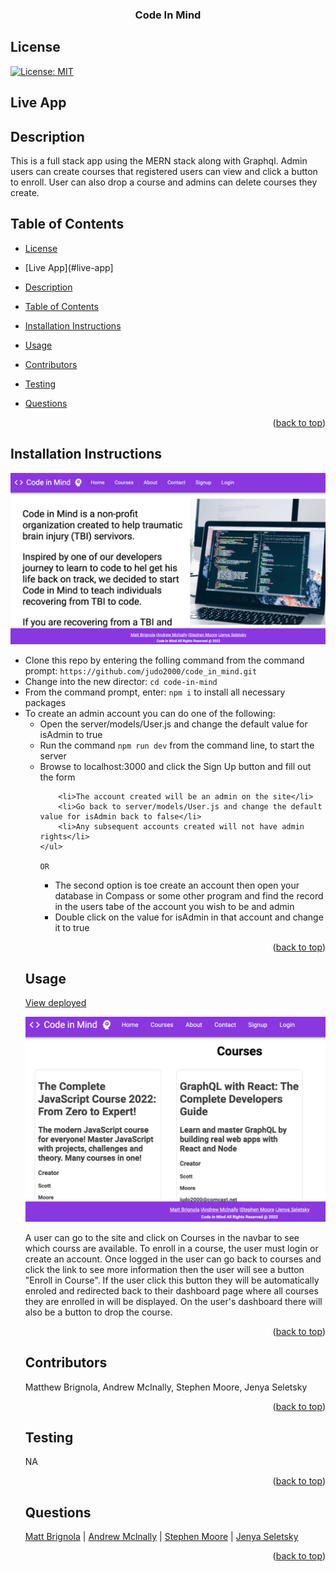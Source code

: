 <div id="top"></div>
    <h3 align="center">Code In Mind</h3>

## License

[![License: MIT](https://img.shields.io/badge/License-MIT-yellow.svg)](https://opensource.org/licenses/MIT)

## Live App

<a href="https://jenya-code-in-mind.herokuapp.com/"> </a>

## Description

This is a full stack app using the MERN stack along with Graphql. Admin users can create courses that registered users can view and click a button to enroll. User can also drop a course and admins can delete courses they create.

## Table of Contents

- [License](#license)
- [Live App](#live-app]
- [Description](#description)
- [Table of Contents](#table-of-contents)
- [Installation Instructions](#installation-instructions)
- [Usage](#usage)
- [Contributors](#contributors)
- [Testing](#testing)
- [Questions](#questions)

  <p align="right">(<a href="#top">back to top</a>)</p>

## Installation Instructions

![!Code_in_Mind](img/login.png)

  <ul>
    <li>Clone this repo by entering the folling command from the command prompt: <code>https://github.com/judo2000/code_in_mind.git</code></li><li>Change into the new director: <code>cd code-in-mind</code></li>
    <li>From the command prompt, enter: <code>npm i</code> to install all necessary packages</li>
    <li>To create an admin account you can do one of the following:
      <ul>
        <li>Open the server/models/User.js and change the default value for isAdmin to true</li>
        <li>Run the command <code>npm run dev</code> from the command line, to start the server</li>
        <li>Browse to localhost:3000 and click the Sign Up button and fill out the form</li>

        <li>The account created will be an admin on the site</li>
        <li>Go back to server/models/User.js and change the default value for isAdmin back to false</li>
        <li>Any subsequent accounts created will not have admin rights</li>
    </ul>

    OR

  <ul><li>The second option is toe create an account then open your database in Compass or some other program and find the record in the users tabe of the account you wish to be and admin</li><li>Double click on the value for isAdmin in that account and change it to true</li></ul></li></ul>
  
  <p align="right">(<a href="#top">back to top</a>)</p>
  
  ## Usage

<a href="https://code-in-mind.herokuapp.com">View deployed</a>

![!Code_in_Mind](img/courses.png)

A user can go to the site and click on Courses in the navbar to see which courss are available. To enroll in a course, the user must login or create an account. Once logged in the user can go back to courses and click the link to see more information then the user will see a button "Enroll in Course". If the user click this button they will be automatically enroled and redirected back to their dashboard page where all courses they are enrolled in will be displayed. On the user's dashboard there will also be a button to drop the course.

  <p align="right">(<a href="#top">back to top</a>)</p>
  
    
  ## Contributors
  Matthew Brignola, Andrew McInally, Stephen Moore, Jenya Seletsky

  <p align="right">(<a href="#top">back to top</a>)</p>

## Testing

NA

  <p align="right">(<a href="#top">back to top</a>)</p>

## Questions

<a class="hoverable" href="https://linktr.ee/matthewbrignola" target="_blank">Matt
Brignola</a> |
<a class="hoverable" href="https://linktr.ee/AndrewMcInally" target="_blank">Andrew
Mclnally</a> |
<a class="hoverable" href="https://linktr.ee/stephensmoore" target="_blank">Stephen Moore</a> |
<a class="hoverable" href="https://linktr.ee/jenya10016" target="_blank">Jenya
Seletsky</a>

  <p align="right">(<a href="#top">back to top</a>)</p>
